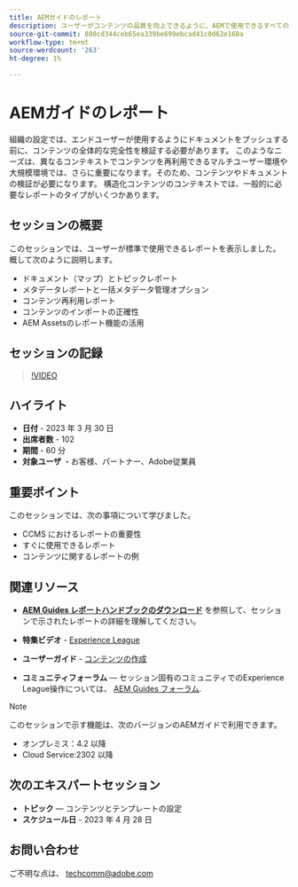 ```yaml
---
title: AEMガイドのレポート
description: ユーザーがコンテンツの品質を向上できるように、AEMで使用できるすべてのレポートについて説明します。
source-git-commit: 880cd344ceb65ea339be699ebcad41c0d62e168a
workflow-type: tm+mt
source-wordcount: '263'
ht-degree: 1%

---
```


# AEMガイドのレポート

組織の設定では、エンドユーザーが使用するようにドキュメントをプッシュする前に、コンテンツの全体的な完全性を検証する必要があります。 このようなニーズは、異なるコンテキストでコンテンツを再利用できるマルチユーザー環境や大規模環境では、さらに重要になります。そのため、コンテンツやドキュメントの検証が必要になります。 構造化コンテンツのコンテキストでは、一般的に必要なレポートのタイプがいくつかあります。


## セッションの概要

このセッションでは、ユーザーが標準で使用できるレポートを表示しました。 概して次のように説明します。
- ドキュメント（マップ）とトピックレポート
- メタデータレポートと一括メタデータ管理オプション
- コンテンツ再利用レポート
- コンテンツのインポートの正確性
- AEM Assetsのレポート機能の活用


## セッションの記録

>[!VIDEO](https://video.tv.adobe.com/v/3417529/guides--reporting-reporting?quality=12&learn=on)


## ハイライト

- **日付** - 2023 年 3 月 30 日
- **出席者数** - 102
- **期間** - 60 分
- **対象ユーザ** ・お客様、パートナー、Adobe従業員


## 重要ポイント

このセッションでは、次の事項について学びました。
- CCMS におけるレポートの重要性
- すぐに使用できるレポート
- コンテンツに関するレポートの例


## 関連リソース

- **[AEM Guides レポートハンドブックのダウンロード](./assets/aem-guides-expert-session-reports-documentation.pdf)** を参照して、セッションで示されたレポートの詳細を理解してください。

- **特集ビデオ** -  [Experience League](https://experienceleague.adobe.com/docs/experience-manager-guides-learn/videos/output-generation/working-with-reports.html?lang=en)

- **ユーザーガイド** - [コンテンツの作成](https://help.adobe.com/en_US/xml-documentation-for-adobe-experience-manager/index.html#t=DXML-master-map%2Freports-intro.html)

- **コミュニティフォーラム**  — セッション固有のコミュニティでのExperience League操作については、  [AEM Guides フォーラム](https://experienceleaguecommunities.adobe.com/t5/experience-manager-guides/bd-p/xml-documentation-discussions).

>[!NOTE]
>
> このセッションで示す機能は、次のバージョンのAEMガイドで利用できます。
> - オンプレミス：4.2 以降
> - Cloud Service:2302 以降


## 次のエキスパートセッション

- **トピック**  — コンテンツとテンプレートの設定
- **スケジュール日** - 2023 年 4 月 28 日


## お問い合わせ

ご不明な点は、 <techcomm@adobe.com>
